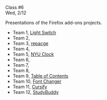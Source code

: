 <div class="lecture2">

<div class="column_date">
<p markdown="block">

Class #6 <br>
Wed, 2/12

</p>
</div>
<div class="column_materials">
<p markdown="block">

Presentations of the Firefox add-ons projects.

- Team 1, [Light Switch](https://github.com/nyu-ossd-s20/LightSwitch)
- Team 2,
- Team 3, [repacge](https://github.com/nyu-ossd-s20/repcage)
- Team 4,
- Team 5, [NYU Clock](https://github.com/nyu-ossd-s20/nyu-clock)
- Team 6,
- Team 7, 
- Team 8,
- Team 9, [Table of Contents](https://github.com/nyu-ossd-s20/table_of_contents)
- Team 10, [Font Changer](https://github.com/nyu-ossd-s20/fontChanger)
- Team 11, [Cursify](https://github.com/nyu-ossd-s20/Cursify)
- Team 12, [StudyBuddy](https://github.com/nyu-ossd-s20/StudyBuddy)
</p>
</div>

<div class="column_assign">
<p markdown="block">



</p>
</div>

</div>
